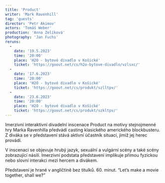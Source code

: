 ```yaml
---
title: 'Product'
writer: 'Mark Ravenhill'
tag: 'guests'
director: 'Petr Akimov'
actors: 'Tomáš Weber'
production: 'Anna Zelíková'
photography: 'Jan Fuchs'
reruns:
  -  
    date: '19.5.2023'
    time: '20:00'
    place: 'H2O - bytové divadlo v Košické'
    ticket: 'https://goout.net/cs/h2o-bytove-divadlo/vzlsxc/'
  -  
    date: '17.6.2023'
    time: '20:00'
    place: 'H2O - bytové divadlo v Košické'
    ticket: 'https://goout.net/cs/produkt/szlltpv/'
  -  
    date: '23.6.2023'
    time: '20:00'
    place: 'H2O - bytové divadlo v Košické'
    ticket: 'https://goout.net/cs/produkt/szkltpv/'
---
```

Imerzivní interaktivní divadelní inscenace Product na motivy stejnojmenné hry Marka Ravenhilla předvádí casting klasického amerického blockbusteru. Z diváka se v představení stává aktivní účastník situací, jimiž jej herec provádí. 
 
V inscenaci se objevuje hrubý jazyk, sexuální a vulgární scény a také scény zobrazující násilí. Imerzivní podstata představení implikuje přímou fyzickou nebo slovní interakci mezi hercem a divákem. 
 
Představení je hrané v angličtině bez titulků. 60. minut. 
“Let’s make a movie together, shall we?”

